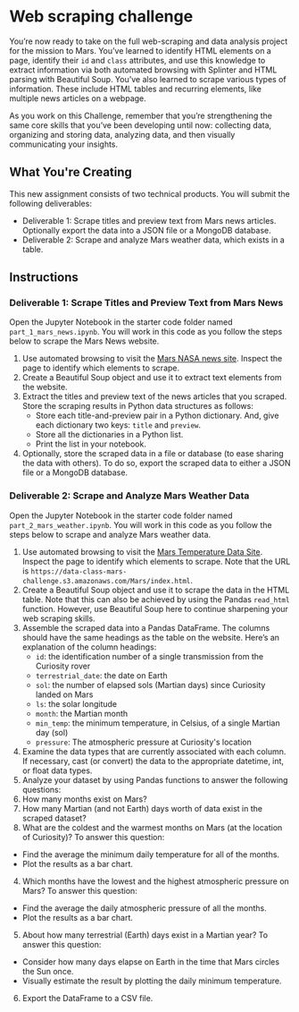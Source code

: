 # Web scraping challenge

You’re now ready to take on the full web-scraping and data analysis project for the mission to Mars. You’ve learned to identify HTML elements on a page, identify their `id` and `class` attributes, and use this knowledge to extract information via both automated browsing with Splinter and HTML parsing with Beautiful Soup. You’ve also learned to scrape various types of information. These include HTML tables and recurring elements, like multiple news articles on a webpage.

As you work on this Challenge, remember that you’re strengthening the same core skills that you’ve been developing until now: collecting data, organizing and storing data, analyzing data, and then visually communicating your insights.

## What You're Creating
This new assignment consists of two technical products. You will submit the following deliverables:

- Deliverable 1: Scrape titles and preview text from Mars news articles. Optionally export the data into a JSON file or a MongoDB database.
- Deliverable 2: Scrape and analyze Mars weather data, which exists in a table.

## Instructions
### Deliverable 1: Scrape Titles and Preview Text from Mars News
Open the Jupyter Notebook in the starter code folder named `part_1_mars_news.ipynb`. You will work in this code as you follow the steps below to scrape the Mars News website.

1. Use automated browsing to visit the [Mars NASA news site](https://redplanetscience.com/). Inspect the page to identify which elements to scrape.
2. Create a Beautiful Soup object and use it to extract text elements from the website.
3. Extract the titles and preview text of the news articles that you scraped. Store the scraping results in Python data structures as follows:
    - Store each title-and-preview pair in a Python dictionary. And, give each dictionary two keys: `title` and `preview`.
    - Store all the dictionaries in a Python list.
    - Print the list in your notebook.
 4. Optionally, store the scraped data in a file or database (to ease sharing the data with others). To do so, export the scraped data to either a JSON file or a MongoDB database.
 
### Deliverable 2: Scrape and Analyze Mars Weather Data
Open the Jupyter Notebook in the starter code folder named `part_2_mars_weather.ipynb`. You will work in this code as you follow the steps below to scrape and analyze Mars weather data.

1. Use automated browsing to visit the [Mars Temperature Data Site](https://data-class-mars-challenge.s3.amazonaws.com/Mars/index.html). Inspect the page to identify which elements to scrape. Note that the URL is `https://data-class-mars-challenge.s3.amazonaws.com/Mars/index.html`.
2. Create a Beautiful Soup object and use it to scrape the data in the HTML table. Note that this can also be achieved by using the Pandas `read_html` function. However, use Beautiful Soup here to continue sharpening your web scraping skills.
4. Assemble the scraped data into a Pandas DataFrame. The columns should have the same headings as the table on the website. Here’s an explanation of the column headings:
    - `id`: the identification number of a single transmission from the Curiosity rover
    - `terrestrial_date`: the date on Earth
    - `sol`: the number of elapsed sols (Martian days) since Curiosity landed on Mars
    - `ls`: the solar longitude
    - `month`: the Martian month
    - `min_temp`: the minimum temperature, in Celsius, of a single Martian day (sol)
    - `pressure`: The atmospheric pressure at Curiosity's location
4. Examine the data types that are currently associated with each column. If necessary, cast (or convert) the data to the appropriate datetime, int, or float data types.
5. Analyze your dataset by using Pandas functions to answer the following questions:
  1. How many months exist on Mars?
  2. How many Martian (and not Earth) days worth of data exist in the scraped dataset?
  3. What are the coldest and the warmest months on Mars (at the location of Curiosity)? To answer this question:
  - Find the average the minimum daily temperature for all of the months.
  - Plot the results as a bar chart.
  4. Which months have the lowest and the highest atmospheric pressure on Mars? To answer this question:
  - Find the average the daily atmospheric pressure of all the months.
  - Plot the results as a bar chart.
  5. About how many terrestrial (Earth) days exist in a Martian year? To answer this question:
  - Consider how many days elapse on Earth in the time that Mars circles the Sun once.
  - Visually estimate the result by plotting the daily minimum temperature.
6. Export the DataFrame to a CSV file.


